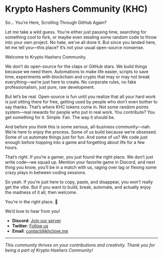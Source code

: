 # Krypto Hashers Community (KHC)

So… You’re Here, Scrolling Through GitHub Again?

Let me take a wild guess. You’re either just passing time, searching for something cool to fork, or maybe even stealing some random code to throw into your own project. No hate, we’ve all done it. But since you landed here, let me tell you—this place? It’s not your usual open-source nonsense.

Welcome to Krypto Hashers Community.

We don’t do open-source for the claps or GitHub stars. We build things because we need them. Automations to make life easier, scripts to save time, experiments with blockchain and crypto that may or may not break everything—we’re just here to create. No corporate rules, no fake professionalism, just pure, raw development.

But let’s be real. Open-source is fun until you realize that all your hard work is just sitting there for free, getting used by people who don’t even bother to say thanks. That’s where KHC tokens come in. Not some random points system—real rewards for people who put in real work. You contribute? You get something for it. Simple. Fair. The way it should be.

And before you think this is some serious, all-business community—nah. We’re here to enjoy the process. Some of us build because we’re obsessed. Some of us automate things just for fun. And some of us? We code just enough before hopping into a game and forgetting about life for a few hours.

That’s right. If you’re a gamer, you just found the right place. We don’t just write code—we squad up. Mention your favorite game in Discord, and next thing you know, you’ll be in a match with us, raging over lag or flexing some crazy plays in between coding sessions.

So yeah. If you’re just here to copy, paste, and disappear, you won’t really get the vibe. But if you want to build, break, automate, and actually enjoy the madness of it all, then welcome.

You’re in the right place. 🚀

We’d love to hear from you!  
- **Discord**: [Join our server](https://discord.gg/x7CR9jKayd)  
- **Twitter**: [Follow us](#)  
- **Email**: [contact@khclove.me](mailto:kryptohasherscommunity@gmail.co)  
---  

_This community thrives on your contributions and creativity. Thank you for being a part of Krypto Hashers Community!_  
